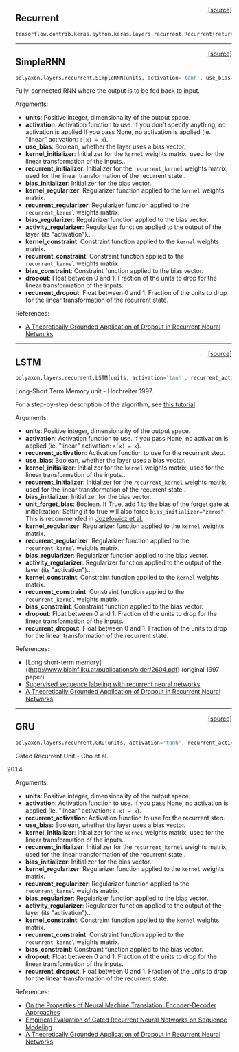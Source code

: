 <span style="float:right;">[[source]](https://github.com/polyaxon/polyaxon/blob/master/polyaxon/layers/recurrent.py#L19)</span>
## Recurrent

```python
tensorflow.contrib.keras.python.keras.layers.recurrent.Recurrent(return_sequences=False, return_state=False, go_backwards=False, stateful=False, unroll=False, implementation=0)
```


----

<span style="float:right;">[[source]](https://github.com/polyaxon/polyaxon/blob/master/polyaxon/layers/recurrent.py#L23)</span>
## SimpleRNN

```python
polyaxon.layers.recurrent.SimpleRNN(units, activation='tanh', use_bias=True, kernel_initializer='glorot_uniform', recurrent_initializer='orthogonal', bias_initializer='zeros', kernel_regularizer=None, recurrent_regularizer=None, bias_regularizer=None, activity_regularizer=None, kernel_constraint=None, recurrent_constraint=None, bias_constraint=None, dropout=0.0, recurrent_dropout=0.0)
```

Fully-connected RNN where the output is to be fed back to input.

  Arguments:
  - __units__: Positive integer, dimensionality of the output space.
  - __activation__: Activation function to use.
	  If you don't specify anything, no activation is applied
	  If you pass None, no activation is applied
	  (ie. "linear" activation: `a(x) = x`).
  - __use_bias__: Boolean, whether the layer uses a bias vector.
  - __kernel_initializer__: Initializer for the `kernel` weights matrix,
	  used for the linear transformation of the inputs..
  - __recurrent_initializer__: Initializer for the `recurrent_kernel`
	  weights matrix,
	  used for the linear transformation of the recurrent state..
  - __bias_initializer__: Initializer for the bias vector.
  - __kernel_regularizer__: Regularizer function applied to
	  the `kernel` weights matrix.
  - __recurrent_regularizer__: Regularizer function applied to
	  the `recurrent_kernel` weights matrix.
  - __bias_regularizer__: Regularizer function applied to the bias vector.
  - __activity_regularizer__: Regularizer function applied to
	  the output of the layer (its "activation")..
  - __kernel_constraint__: Constraint function applied to
	  the `kernel` weights matrix.
  - __recurrent_constraint__: Constraint function applied to
	  the `recurrent_kernel` weights matrix.
  - __bias_constraint__: Constraint function applied to the bias vector.
  - __dropout__: Float between 0 and 1.
	  Fraction of the units to drop for
	  the linear transformation of the inputs.
  - __recurrent_dropout__: Float between 0 and 1.
	  Fraction of the units to drop for
	  the linear transformation of the recurrent state.

  References:
  - [A Theoretically Grounded Application of Dropout in Recurrent Neural
	Networks](http://arxiv.org/abs/1512.05287)
  

----

<span style="float:right;">[[source]](https://github.com/polyaxon/polyaxon/blob/master/polyaxon/layers/recurrent.py#L105)</span>
## LSTM

```python
polyaxon.layers.recurrent.LSTM(units, activation='tanh', recurrent_activation='hard_sigmoid', use_bias=True, kernel_initializer='glorot_uniform', recurrent_initializer='orthogonal', bias_initializer='zeros', unit_forget_bias=True, kernel_regularizer=None, recurrent_regularizer=None, bias_regularizer=None, activity_regularizer=None, kernel_constraint=None, recurrent_constraint=None, bias_constraint=None, dropout=0.0, recurrent_dropout=0.0)
```

Long-Short Term Memory unit - Hochreiter 1997.

  For a step-by-step description of the algorithm, see
  [this tutorial](http://deeplearning.net/tutorial/lstm.html).

  Arguments:
  - __units__: Positive integer, dimensionality of the output space.
  - __activation__: Activation function to use.
	  If you pass None, no activation is applied
	  (ie. "linear" activation: `a(x) = x`).
  - __recurrent_activation__: Activation function to use
	  for the recurrent step.
  - __use_bias__: Boolean, whether the layer uses a bias vector.
  - __kernel_initializer__: Initializer for the `kernel` weights matrix,
	  used for the linear transformation of the inputs..
  - __recurrent_initializer__: Initializer for the `recurrent_kernel`
	  weights matrix,
	  used for the linear transformation of the recurrent state..
  - __bias_initializer__: Initializer for the bias vector.
  - __unit_forget_bias__: Boolean.
	  If True, add 1 to the bias of the forget gate at initialization.
	  Setting it to true will also force `bias_initializer="zeros"`.
	  This is recommended in [Jozefowicz et
		al.](http://www.jmlr.org/proceedings/papers/v37/jozefowicz15.pdf)
  - __kernel_regularizer__: Regularizer function applied to
	  the `kernel` weights matrix.
  - __recurrent_regularizer__: Regularizer function applied to
	  the `recurrent_kernel` weights matrix.
  - __bias_regularizer__: Regularizer function applied to the bias vector.
  - __activity_regularizer__: Regularizer function applied to
	  the output of the layer (its "activation")..
  - __kernel_constraint__: Constraint function applied to
	  the `kernel` weights matrix.
  - __recurrent_constraint__: Constraint function applied to
	  the `recurrent_kernel` weights matrix.
  - __bias_constraint__: Constraint function applied to the bias vector.
  - __dropout__: Float between 0 and 1.
	  Fraction of the units to drop for
	  the linear transformation of the inputs.
  - __recurrent_dropout__: Float between 0 and 1.
	  Fraction of the units to drop for
	  the linear transformation of the recurrent state.

  References:
  - [Long short-term
	memory]((http://www.bioinf.jku.at/publications/older/2604.pdf)
	(original 1997 paper)
  - [Supervised sequence labeling with recurrent neural
	networks](http://www.cs.toronto.edu/~graves/preprint.pdf)
  - [A Theoretically Grounded Application of Dropout in Recurrent Neural
	Networks](http://arxiv.org/abs/1512.05287)
  

----

<span style="float:right;">[[source]](https://github.com/polyaxon/polyaxon/blob/master/polyaxon/layers/recurrent.py#L63)</span>
## GRU

```python
polyaxon.layers.recurrent.GRU(units, activation='tanh', recurrent_activation='hard_sigmoid', use_bias=True, kernel_initializer='glorot_uniform', recurrent_initializer='orthogonal', bias_initializer='zeros', kernel_regularizer=None, recurrent_regularizer=None, bias_regularizer=None, activity_regularizer=None, kernel_constraint=None, recurrent_constraint=None, bias_constraint=None, dropout=0.0, recurrent_dropout=0.0)
```

Gated Recurrent Unit - Cho et al.

  2014.

  Arguments:
  - __units__: Positive integer, dimensionality of the output space.
  - __activation__: Activation function to use.
	  If you pass None, no activation is applied
	  (ie. "linear" activation: `a(x) = x`).
  - __recurrent_activation__: Activation function to use
	  for the recurrent step.
  - __use_bias__: Boolean, whether the layer uses a bias vector.
  - __kernel_initializer__: Initializer for the `kernel` weights matrix,
	  used for the linear transformation of the inputs..
  - __recurrent_initializer__: Initializer for the `recurrent_kernel`
	  weights matrix,
	  used for the linear transformation of the recurrent state..
  - __bias_initializer__: Initializer for the bias vector.
  - __kernel_regularizer__: Regularizer function applied to
	  the `kernel` weights matrix.
  - __recurrent_regularizer__: Regularizer function applied to
	  the `recurrent_kernel` weights matrix.
  - __bias_regularizer__: Regularizer function applied to the bias vector.
  - __activity_regularizer__: Regularizer function applied to
	  the output of the layer (its "activation")..
  - __kernel_constraint__: Constraint function applied to
	  the `kernel` weights matrix.
  - __recurrent_constraint__: Constraint function applied to
	  the `recurrent_kernel` weights matrix.
  - __bias_constraint__: Constraint function applied to the bias vector.
  - __dropout__: Float between 0 and 1.
	  Fraction of the units to drop for
	  the linear transformation of the inputs.
  - __recurrent_dropout__: Float between 0 and 1.
	  Fraction of the units to drop for
	  the linear transformation of the recurrent state.

  References:
  - [On the Properties of Neural Machine Translation: Encoder-Decoder
	Approaches](https://arxiv.org/abs/1409.1259)
  - [Empirical Evaluation of Gated Recurrent Neural Networks on Sequence
	Modeling](http://arxiv.org/abs/1412.3555v1)
  - [A Theoretically Grounded Application of Dropout in Recurrent Neural
	Networks](http://arxiv.org/abs/1512.05287)
  